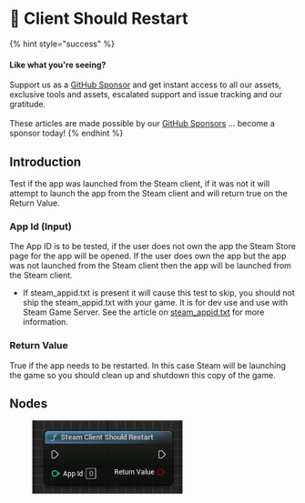 # 🔵 Client Should Restart

{% hint style="success" %}
#### Like what you're seeing?

Support us as a [GitHub Sponsor](../../../become-a-sponsor/) and get instant access to all our assets, exclusive tools and assets, escalated support and issue tracking and our gratitude.\
\
These articles are made possible by our [GitHub Sponsors](../../../become-a-sponsor/) ... become a sponsor today!
{% endhint %}

## Introduction

Test if the app was launched from the Steam client, if it was not it will attempt to launch the app from the Steam client and will return true on the Return Value.

### App Id (Input)

The App ID is to be tested, if the user does not own the app the Steam Store page for the app will be opened. If the user does own the app but the app was not launched from the Steam client then the app will be launched from the Steam client.

* If steam\_appid.txt is present it will cause this test to skip, you should not ship the steam\_appid.txt with your game. It is for dev use and use with Steam Game Server. See the article on [steam\_appid.txt](../../../company/steam/steamworks/steam\_appid.txt.md) for more information.

### Return Value

True if the app needs to be restarted. In this case Steam will be launching the game so you should clean up and shutdown this copy of the game.

## Nodes

<figure><img src="../../../.gitbook/assets/image (197).png" alt=""><figcaption></figcaption></figure>
